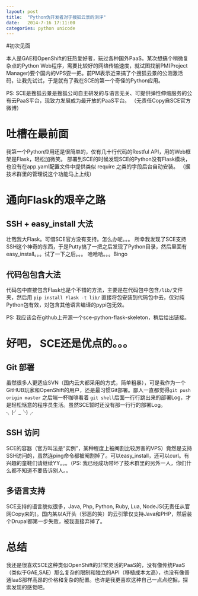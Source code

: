 ```yaml
---
layout: post
title:  "Python伪开发者对于搜狐云景的测评"
date:   2014-7-16 17:11:00
categories: python unicode
---
```


#初次见面

本人是GAE和OpenShift的狂热爱好者，玩过各种国外PaaS。某次想搞个稍微复杂点的Python Web程序，需要比较好的网络传输速度，就试图找前PM(Project Manager)要个国内的VPS耍一把。前PM表示近来搞了个搜狐云景的公测激活码，让我先试试，于是就有了我在SCE的第一个奇怪的Python应用。

PS: SCE是搜狐云景是搜狐公司自主研发的与语言无关、可提供弹性伸缩服务的公有云PaaS平台，现致力发展成为最开放的PaaS平台。 （无责任Copy自SCE官方微博）

# 吐槽在最前面

我第一个Python应用还是很简单的，仅有几十行代码的Restful API，用的Web框架是Flask，轻松加微笑。
部署到SCE的时候发现SCE的Python没有Flask模块，也没有在app.yaml配置文件中提供类似 require 之类的字段后台自动安装。 （据技术群里的管理说这个功能马上上线）

# 通向Flask的艰辛之路

## SSH + easy_install 大法

壮哉我大Flask。可惜SCE官方没有支持。怎么办呢。。。
所幸我发现了SCE支持SSH这个神奇的东西，于是Putty搞了一把之后发现了Python目录，然后里面有easy_install。。。试了一下之后。。。
哈哈哈。。。Bingo

## 代码包包含大法

代码包中直接包含Flask也是个不错的方法，主要是在代码包中包含`/lib/`文件夹，然后用
`pip install Flask -t lib/`
直接将包安装到代码包中去，仅对纯Python包有效，对包含其他语言编译的pypi包无效。

PS: 我应该会在github上开源一个sce-python-flask-skeleton，稍后给出链接。

# 好吧， SCE还是优点的。。。

## Git 部署

虽然很多人更适应SVN（国内云大都采用的方式，简单粗暴），可是我作为一个GitHUB玩家和OpenShift的用户，还是最习惯Git部署。鄙人一直都觉得`git push origin master` 之后端一杯咖啡看着 `git shell`后面一行行跳出来的部署Log，才是轻松惬意的程序员生活。虽然SCE暂时还没有那一行行的部署Log。 ╮(╯_╰)╭

## SSH 访问

SCE的容器（官方叫法是“实例”，某种程度上被阉割比较厉害的VPS）竟然是支持SSH访问的，虽然连ping命令都被阉割掉了。可以easy_install，还可以curl。有兴趣的童鞋们请继续YY。。。（PS: 我已经成功带坏了技术群里的另外一人，你们什么都不知道不要告诉别人。。

## 多语言支持

SCE支持的语言貌似很多，Java, Php, Python, Ruby, Lua, NodeJS(无责任从官网Copy来的)。国内某以A开头（邪恶的笑）的云引擎仅支持Java和PHP，然后装个Drupal都第一步失败，被我直接弃掉了。

# 总结

我还是很喜欢SCE这种类似OpenShift的非常灵活的PaaS的，没有像传统PaaS（类似于GAE,SAE）那么复杂的限制和独立的API（移植成本太高），也没有像普通IaaS那样高昂的价格和复杂的配置。也许是我更喜欢这种自己一点点挖掘，探索发现的感觉吧。
